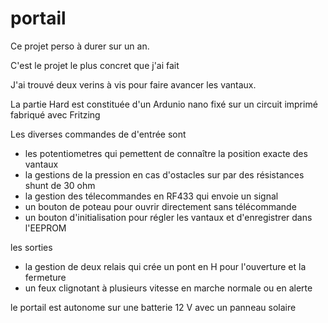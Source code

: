 # portail

Ce projet perso à durer sur un an.

C'est le projet le plus concret que j'ai fait

J'ai trouvé deux verins à vis pour faire avancer les vantaux.

La partie Hard est constituée d'un Ardunio nano fixé sur un circuit imprimé
fabriqué avec Fritzing 

Les diverses commandes de d'entrée sont

- les potentiometres qui pemettent de connaître la position exacte des vantaux
- la gestions de la pression en cas d'ostacles sur par des résistances shunt de 30 ohm
- la gestion des télecommandes en RF433 qui envoie un signal
- un bouton de poteau pour ouvrir directement sans télécommande
- un bouton d'initialisation pour régler les vantaux et d'enregistrer dans l'EEPROM

les sorties

- la gestion de deux relais qui crée un pont en H pour l'ouverture et la fermeture
- un feux clignotant à plusieurs vitesse en marche normale ou en alerte

le portail est autonome sur une batterie 12 V avec un panneau solaire
